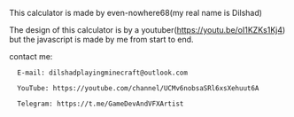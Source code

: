 This calculator is made by even-nowhere68(my real name is Dilshad)

The design of this calculator is by a youtuber(https://youtu.be/oI1KZKs1Kj4) but the javascript is made by me from start to end.

contact me:
      
      E-mail: dilshadplayingminecraft@outlook.com
      
      YouTube: https://youtube.com/channel/UCMv6nobsaSRl6xsXehuut6A
      
      Telegram: https://t.me/GameDevAndVFXArtist
